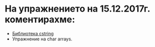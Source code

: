 # На упражнението на 15.12.2017г. коментирахме:

* [Библиотека cstring](http://www.cplusplus.com/reference/cstring/)
* Упражнение на char arrays.
